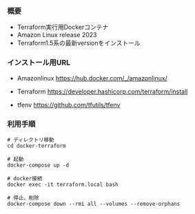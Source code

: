 ### 概要
- Terraform実行用Dockerコンテナ
- Amazon Linux release 2023
- Terraform1.5系の最新versionをインストール

### インストール用URL
* Amazonlinux
https://hub.docker.com/_/amazonlinux/

* Terraform
https://developer.hashicorp.com/terraform/install

* tfenv
https://github.com/tfutils/tfenv

### 利用手順
```
# ディレクトリ移動
cd docker-terraform

# 起動
docker-compose up -d

# docker接続
docker exec -it terraform.local bash

# 停止、削除
docker-compose down --rmi all --volumes --remove-orphans
```